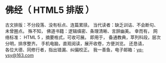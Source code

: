 佛经（ HTML5 排版 ）
======
古文排版：不分段落、没有标点、连篇累牍。
当代读者：缺乏训诂、不会断句、未曾圈点。
殊不知，
佛道书籍：逻辑缜密、条理清晰、言辞幽美。
幸而有，
网络标准： HTML 5 ，摘要格式，可收可展。
即用于，
备通教典，萃列科段，层次分明，排序整齐。
手机电脑，直观阅读，展开收卷，方便浏览。
还恳请，　　　　　　　　　　　　　　　　
各位大德、同修行者，指出错漏、纠偏校正。
我一善鱼，电子邮箱：yq-ysy@163.com 
